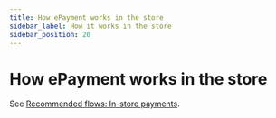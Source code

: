 ```yaml
---
title: How ePayment works in the store
sidebar_label: How it works in the store
sidebar_position: 20
---
```


# How ePayment works in the store

See [Recommended flows: In-store payments](https://developer.vippsmobilepay.com/docs/vipps-solutions/in-store/).
